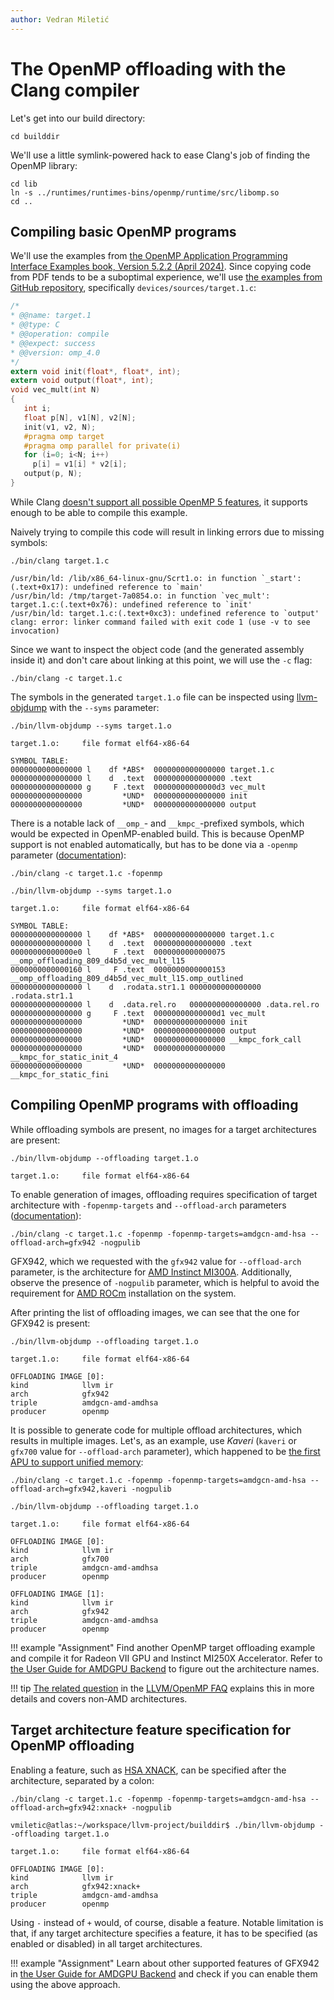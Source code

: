 ```yaml
---
author: Vedran Miletić
---
```


# The OpenMP offloading with the Clang compiler

Let's get into our build directory:

``` shell
cd builddir
```

We'll use a little symlink-powered hack to ease Clang's job of finding the OpenMP library:

``` shell
cd lib
ln -s ../runtimes/runtimes-bins/openmp/runtime/src/libomp.so
cd ..
```

## Compiling basic OpenMP programs

We'll use the examples from [the OpenMP Application Programming Interface Examples book, Version 5.2.2 (April 2024)](https://www.openmp.org/wp-content/uploads/openmp-examples-5.2.2-final.pdf). Since copying code from PDF tends to be a suboptimal experience, we'll use [the examples from GitHub repository](https://github.com/OpenMP/Examples/tree/v5.2.2), specifically `devices/sources/target.1.c`:

``` c
/*
* @@name: target.1
* @@type: C
* @@operation: compile
* @@expect: success
* @@version: omp_4.0
*/
extern void init(float*, float*, int);
extern void output(float*, int);
void vec_mult(int N)
{
   int i;
   float p[N], v1[N], v2[N];
   init(v1, v2, N);
   #pragma omp target
   #pragma omp parallel for private(i)
   for (i=0; i<N; i++)
     p[i] = v1[i] * v2[i];
   output(p, N);
}
```

While Clang [doesn't support all possible OpenMP 5 features](https://clang.llvm.org/docs/OpenMPSupport.html), it supports enough to be able to compile this example.

Naively trying to compile this code will result in linking errors due to missing symbols:

``` shell
./bin/clang target.1.c
```

``` shell-session
/usr/bin/ld: /lib/x86_64-linux-gnu/Scrt1.o: in function `_start':
(.text+0x17): undefined reference to `main'
/usr/bin/ld: /tmp/target-7a0854.o: in function `vec_mult':
target.1.c:(.text+0x76): undefined reference to `init'
/usr/bin/ld: target.1.c:(.text+0xc3): undefined reference to `output'
clang: error: linker command failed with exit code 1 (use -v to see invocation)
```

Since we want to inspect the object code (and the generated assembly inside it) and don't care about linking at this point, we will use the `-c` flag:

``` shell
./bin/clang -c target.1.c
```

The symbols in the generated `target.1.o` file can be inspected using [llvm-objdump](https://llvm.org/docs/CommandGuide/llvm-objdump.html) with the `--syms` parameter:

``` shell
./bin/llvm-objdump --syms target.1.o
```

``` shell-session
target.1.o:     file format elf64-x86-64

SYMBOL TABLE:
0000000000000000 l    df *ABS*  0000000000000000 target.1.c
0000000000000000 l    d  .text  0000000000000000 .text
0000000000000000 g     F .text  00000000000000d3 vec_mult
0000000000000000         *UND*  0000000000000000 init
0000000000000000         *UND*  0000000000000000 output
```

There is a notable lack of `__omp_`- and `__kmpc_`-prefixed symbols, which would be expected in OpenMP-enabled build. This is because OpenMP support is not enabled automatically, but has to be done via a `-openmp` parameter ([documentation](https://openmp.llvm.org/CommandLineArgumentReference.html#general-command-line-arguments)):

``` shell
./bin/clang -c target.1.c -fopenmp
```

``` shell
./bin/llvm-objdump --syms target.1.o
```

``` shell-session
target.1.o:     file format elf64-x86-64

SYMBOL TABLE:
0000000000000000 l    df *ABS*  0000000000000000 target.1.c
0000000000000000 l    d  .text  0000000000000000 .text
00000000000000e0 l     F .text  0000000000000075 __omp_offloading_809_d4b5d_vec_mult_l15
0000000000000160 l     F .text  0000000000000153 __omp_offloading_809_d4b5d_vec_mult_l15.omp_outlined
0000000000000000 l    d  .rodata.str1.1 0000000000000000 .rodata.str1.1
0000000000000000 l    d  .data.rel.ro   0000000000000000 .data.rel.ro
0000000000000000 g     F .text  00000000000000d1 vec_mult
0000000000000000         *UND*  0000000000000000 init
0000000000000000         *UND*  0000000000000000 output
0000000000000000         *UND*  0000000000000000 __kmpc_fork_call
0000000000000000         *UND*  0000000000000000 __kmpc_for_static_init_4
0000000000000000         *UND*  0000000000000000 __kmpc_for_static_fini
```

## Compiling OpenMP programs with offloading

While offloading symbols are present, no images for a target architectures are present:

``` shell
./bin/llvm-objdump --offloading target.1.o
```

``` shell-session
target.1.o:     file format elf64-x86-64
```

To enable generation of images, offloading requires specification of target architecture with `-fopenmp-targets` and `--offload-arch` parameters ([documentation](https://openmp.llvm.org/CommandLineArgumentReference.html#offload-command-line-arguments)):

``` shell
./bin/clang -c target.1.c -fopenmp -fopenmp-targets=amdgcn-amd-hsa --offload-arch=gfx942 -nogpulib
```

GFX942, which we requested with the `gfx942` value for `--offload-arch` parameter, is the architecture for [AMD Instinct MI300A](https://www.amd.com/en/products/accelerators/instinct/mi300/mi300a.html). Additionally, observe the presence of `-nogpulib` parameter, which is helpful to avoid the requirement for [AMD ROCm](https://www.amd.com/en/products/software/rocm.html) installation on the system.

After printing the list of offloading images, we can see that the one for GFX942 is present:

``` shell
./bin/llvm-objdump --offloading target.1.o
```

``` shell-session
target.1.o:     file format elf64-x86-64

OFFLOADING IMAGE [0]:
kind            llvm ir
arch            gfx942
triple          amdgcn-amd-amdhsa
producer        openmp
```

It is possible to generate code for multiple offload architectures, which results in multiple images. Let's, as an example, use *Kaveri* (`kaveri` or `gfx700` value for `--offload-arch` parameter), which happened to be [the first APU to support unified memory](https://www.anandtech.com/show/7677/amd-kaveri-review-a8-7600-a10-7850k/6):

``` shell
./bin/clang -c target.1.c -fopenmp -fopenmp-targets=amdgcn-amd-hsa --offload-arch=gfx942,kaveri -nogpulib
```

``` shell
./bin/llvm-objdump --offloading target.1.o
```

``` shell-session
target.1.o:     file format elf64-x86-64

OFFLOADING IMAGE [0]:
kind            llvm ir
arch            gfx700
triple          amdgcn-amd-amdhsa
producer        openmp

OFFLOADING IMAGE [1]:
kind            llvm ir
arch            gfx942
triple          amdgcn-amd-amdhsa
producer        openmp
```

!!! example "Assignment"
    Find another OpenMP target offloading example and compile it for Radeon VII GPU and Instinct MI250X Accelerator. Refer to [the User Guide for AMDGPU Backend](https://llvm.org/docs/AMDGPUUsage.html) to figure out the architecture names.

!!! tip
    [The related question](https://openmp.llvm.org/SupportAndFAQ.html#q-can-openmp-offloading-compile-for-multiple-architectures) in the [LLVM/OpenMP FAQ](https://openmp.llvm.org/SupportAndFAQ.html) explains this in more details and covers non-AMD architectures.

## Target architecture feature specification for OpenMP offloading

Enabling a feature, such as [HSA XNACK](https://niconiconi.neocities.org/tech-notes/xnack-on-amd-gpus/), can be specified after the architecture, separated by a colon:

``` shell
./bin/clang -c target.1.c -fopenmp -fopenmp-targets=amdgcn-amd-hsa --offload-arch=gfx942:xnack+ -nogpulib
```

``` shell
vmiletic@atlas:~/workspace/llvm-project/builddir$ ./bin/llvm-objdump --offloading target.1.o
```

``` shell-session
target.1.o:     file format elf64-x86-64

OFFLOADING IMAGE [0]:
kind            llvm ir
arch            gfx942:xnack+
triple          amdgcn-amd-amdhsa
producer        openmp
```

Using `-` instead of `+` would, of course, disable a feature. Notable limitation is that, if any target architecture specifies a feature, it has to be specified (as enabled or disabled) in all target architectures.

!!! example "Assignment"
    Learn about other supported features of GFX942 in [the User Guide for AMDGPU Backend](https://llvm.org/docs/AMDGPUUsage.html) and check if you can enable them using the above approach.
